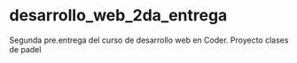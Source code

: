 # desarrollo_web_2da_entrega
Segunda pre.entrega del curso de desarrollo web en Coder. Proyecto clases de padel

